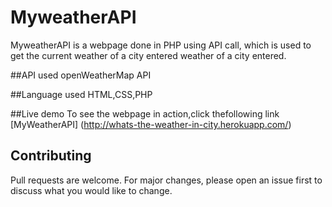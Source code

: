 # MyweatherAPI 
 MyweatherAPI is a webpage done in PHP using API call, which is used to get the current weather of a city entered weather of a city entered.
 
##API used
openWeatherMap API
 
##Language used
HTML,CSS,PHP

##Live demo
To see the webpage in action,click thefollowing link [MyWeatherAPI]
(http://whats-the-weather-in-city.herokuapp.com/)
 
## Contributing
Pull requests are welcome. For major changes, please open an issue first to discuss what you would like to change.
